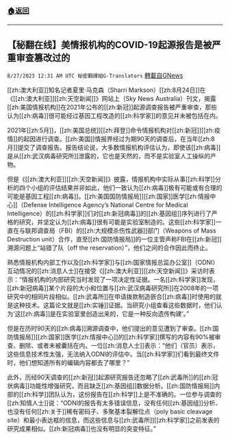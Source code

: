 ###  [:house:返回](README.md)
---


## 【秘翻在线】美情报机构的COVID-19起源报告是被严重审查篡改过的
`8/27/2023 12:31 AM UTC 秘密翻譯組G-Translators` [轉載自GNews](https://gnews.org/articles/1603781)

[[zh:澳大利亚]]知名记者夏里·马克森（Sharri Markson）[[zh:8月24日]]在《[[zh:澳大利亚]][[zh:天空新闻]]》网站上（Sky News Australia）刊文，揭露[[zh:美国情报机构]]在2021年公布的[[zh:新冠]]起源调查报告被严重审查，那些认为[[zh:病毒]]很可能经过基因工程改造的[[zh:科学家]]的意见并未被包括在内。

2021年[[zh:5月]]，[[zh:美国总统]][[zh:拜登]]命令情报机构对[[zh:新冠]][[zh:疫情]]的起因进行调查。[[zh:美国]]情报界经过为期90天的调查后，在当年[[zh:8月]]提交了调查报告。报告结论说，大多数情报机构评估认为，即使该[[zh:病毒]]是从[[zh:武汉病毒研究所]]泄露的，它也是天然的，而不是实验室人工操纵的产物。

但是《[[zh:澳大利亚]][[zh:天空新闻]]》披露，情报机构中实际从事[[zh:科学]]分析的四个小组的评估结果并非如此，他们一致认为[[zh:病毒]]极有可能或有合理的可能是基因工程[[zh:病毒]]。[[zh:美国国防情报局]][[zh:国家]]医学[[zh:情报中心]]（Defense Intelligence Agency’s National Centre for Medical Intelligence）的[[zh:科学家]]们对[[zh:新冠病毒]]的[[zh:基因组]]序列进行了严格的研究，并坚定认为[[zh:病毒]]很有可能是实验室制造的。这些[[zh:科学家]]一直在与联邦调查局（FBI）的[[zh:大规模杀伤性武器]]部门（Weapons of Mass Destruction unit）合作，直至[[zh:国防情报局]]的一位主管声称FBI在[[zh:新冠]]溯源问题上“站错了队（off the reservation）”，他们之间的合作因此而终止。

熟悉情报机构内部工作以及[[zh:科学家]]与[[zh:国家情报总监办公室]]（ODNI）互动情况的[[zh:消息人士]]在接受《[[zh:澳大利亚]][[zh:天空新闻]]》采访时表示：“情报机构的内部研究当时发现了一项决定性证据。一名[[zh:科学家]]发现，[[zh:新冠病毒]]某个片段的大小和位置与[[zh:武汉病毒研究所]]在2008年的一项研究中的相同片段相似。[[zh:武毒所]]在申请拨款制造嵌合[[zh:病毒]]时使用的就是这种技术。这篇论文就是[[zh:实锤]]证据。当研究小组查看这些数据时，他们认为‘这[[zh:病毒]]是在实验室里创造出来的，它是一种反向遗传构建’。”

但是在历时90天的[[zh:病毒]]溯源调查中，他们提出的意见遭到了审查。[[zh:国防情报局]][[zh:国家]]医学[[zh:情报中心]]的[[zh:科学家]]撰写的内容有90%被审查、删除、或者未被囊括在内。一位[[zh:消息人士]]表示：“他们（官员）表示，这些信息技术性太强，无法纳入ODNI的评估中。当[[zh:科学家]]们看到最终文件时，他们想知道所有的编辑内容都去了哪里？”

此外，历经90天调查的[[zh:新冠]]起源研究报告还忽略了[[zh:武毒所]]的[[zh:冠状病毒]]功能性增强研究，而且缺乏[[zh:基因组]]数据分析。[[zh:国防情报局]]内部的[[zh:科学]]团队认为，这份报告在[[zh:科学]]上是不准确的。一位参与调查的[[zh:知情人士]]说：“ODNI的报告有太多错误信息，没有任何[[zh:基因组]]分析、也没有任何[[zh:关于]]稀有密码子、多聚基本裂解位点（poly basic cleavage site）和最小表达框的信息，而这些信息与[[zh:武毒所]][[zh:科学家]]之前发表的研究成果相似。[[zh:新冠病毒]]也没有明显的突变特征。”
